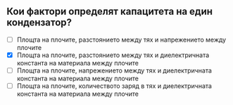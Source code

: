 ## Кои фактори определят капацитета на един кондензатор?

<!-- Верният отговор е отбелязан с [X] -->

- [ ] Площта на плочите, разстоянието между тях и напрежението между плочите
- [X] Площта на плочите, разстоянието между тях и диелектричната константа на материала между плочите
- [ ] Площта на плочите, напрежението между тях и диелектричната константа на материала между плочите
- [ ] Площта на плочите, количеството заряд в тях и диелектричната константа на материала между плочите
